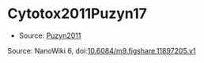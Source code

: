 <a name="material" />

# Cytotox2011Puzyn17
<script type="application/ld+json">
  {
    "@context": "https://schema.org/",
    "@type": "ChemicalSubstance",
    "@id": "https://egonw.github.io/nanowiki/nanowiki17.html#material",
    "http://purl.org/dc/terms/conformsTo":
      {
        "@type": "CreativeWork",
        "@id": "https://bioschemas.org/profiles/ChemicalSubstance/0.4-RELEASE/"
      },
    "identfier": "17",
    "name": "Cytotox2011Puzyn17",
    "url": "https://egonw.github.io/nanowiki/nanowiki17.html#material",
    "sameAs": "http://127.0.0.1/mediawiki/index.php/Special:URIResolver/Cytotox2011Puzyn17"
  }
</script>


* Source: [Puzyn2011](Puzyn2011.md)


Source: NanoWiki 6, doi:[10.6084/m9.figshare.11897205.v1](https://doi.org/10.6084/m9.figshare.11897205.v1)
